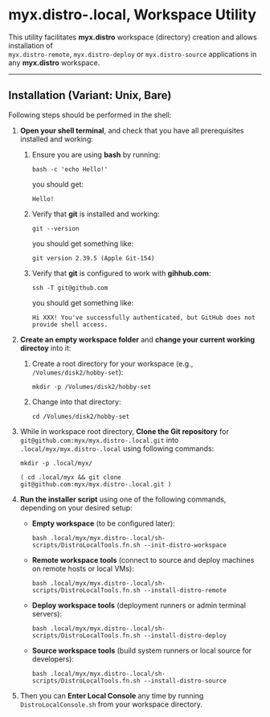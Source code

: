 # myx.distro-.local, Workspace Utility

This utility facilitates **myx.distro** workspace (directory) creation and allows installation of  
`myx.distro-remote`, `myx.distro-deploy` or `myx.distro-source` applications in any **myx.distro** workspace.

---

## Installation (Variant: Unix, Bare)

Following steps should be performed in the shell:

1. **Open your shell terminal**, and check that you have all prerequisites installed and working:  
   1. Ensure you are using **bash** by running:  

		```bash -c 'echo Hello!'```

	   you should get:

		`Hello!`

   2. Verify that **git** is installed and working:  

		```git --version```

	   you should get something like:

		`git version 2.39.5 (Apple Git-154)`

   2. Verify that **git** is configured to work with **gihhub.com**:  

		```ssh -T git@github.com```

	   you should get something like:

		`Hi XXX! You've successfully authenticated, but GitHub does not provide shell access.`

2. **Create an empty workspace folder** and **change your current working directoy** into it:  
   1. Create a root directory for your workspace (e.g., `/Volumes/disk2/hobby-set`):  

		```mkdir -p /Volumes/disk2/hobby-set```

   2. Change into that directory:  

		```cd /Volumes/disk2/hobby-set```

3. While in workspace root directory, **Clone the Git repository** for `git@github.com:myx/myx.distro-.local.git` into `.local/myx/myx.distro-.local` using following commands:  

	```mkdir -p .local/myx/```
	
	```( cd .local/myx && git clone git@github.com:myx/myx.distro-.local.git )```

4. **Run the installer script** using one of the following commands, depending on your desired setup:

   - **Empty workspace** (to be configured later):  

		```bash .local/myx/myx.distro-.local/sh-scripts/DistroLocalTools.fn.sh --init-distro-workspace```

   - **Remote workspace tools** (connect to source and deploy machines on remote hosts or local VMs):  

		```bash .local/myx/myx.distro-.local/sh-scripts/DistroLocalTools.fn.sh --install-distro-remote```

   - **Deploy workspace tools** (deployment runners or admin terminal servers):  

		```bash .local/myx/myx.distro-.local/sh-scripts/DistroLocalTools.fn.sh --install-distro-deploy```

   - **Source workspace tools** (build system runners or local source for developers):  

		```bash .local/myx/myx.distro-.local/sh-scripts/DistroLocalTools.fn.sh --install-distro-source```

5. Then you can **Enter Local Console** any time by running `DistroLocalConsole.sh` from
   your workspace directory. 
